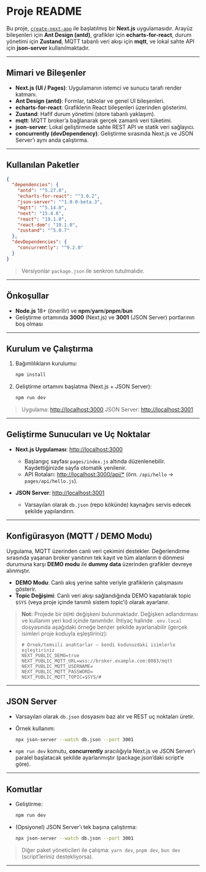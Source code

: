 # Proje README

Bu proje, [`create-next-app`](https://nextjs.org/docs/pages/api-reference/create-next-app) ile başlatılmış bir **Next.js** uygulamasıdır. Arayüz bileşenleri için **Ant Design (antd)**, grafikler için **echarts-for-react**, durum yönetimi için **Zustand**, MQTT tabanlı veri akışı için **mqtt**, ve lokal sahte API için **json-server** kullanılmaktadır.

---

## Mimari ve Bileşenler

* **Next.js (UI / Pages)**: Uygulamanın istemci ve sunucu tarafı render katmanı.
* **Ant Design (antd)**: Formlar, tablolar ve genel UI bileşenleri.
* **echarts-for-react**: Grafiklerin React bileşenleri üzerinden gösterimi.
* **Zustand**: Hafif durum yönetimi (store tabanlı yaklaşım).
* **mqtt**: MQTT broker’a bağlanarak gerçek zamanlı veri tüketimi.
* **json-server**: Lokal geliştirmede sahte REST API ve statik veri sağlayıcı.
* **concurrently (devDependency)**: Geliştirme sırasında Next.js ve JSON Server’ı aynı anda çalıştırma.

---

## Kullanılan Paketler

```json
{
  "dependencies": {
    "antd": "^5.27.0",
    "echarts-for-react": "^3.0.2",
    "json-server": "^1.0.0-beta.3",
    "mqtt": "^5.14.0",
    "next": "15.4.6",
    "react": "19.1.0",
    "react-dom": "19.1.0",
    "zustand": "^5.0.7"
  },
  "devDependencies": {
    "concurrently": "^9.2.0"
  }
}
```

> Versiyonlar `package.json` ile senkron tutulmalıdır.

---

## Önkoşullar

* **Node.js** 18+ (önerilir) ve **npm**/**yarn**/**pnpm**/**bun**
* Geliştirme ortamında **3000** (Next.js) ve **3001** (JSON Server) portlarının boş olması

---

## Kurulum ve Çalıştırma

1. Bağımlılıkların kurulumu:

   ```bash
   npm install
   ```
2. Geliştirme ortamını başlatma (Next.js + JSON Server):

   ```bash
   npm run dev
   ```

> Uygulama: [http://localhost:3000](http://localhost:3000)
> JSON Server: [http://localhost:3001](http://localhost:3001)

---

## Geliştirme Sunucuları ve Uç Noktalar

* **Next.js Uygulaması**: [http://localhost:3000](http://localhost:3000)

  * Başlangıç sayfası `pages/index.js` altında düzenlenebilir. Kaydettiğinizde sayfa otomatik yenilenir.
  * API Rotaları: [http://localhost:3000/api/\*](http://localhost:3000/api/*) (örn. `/api/hello` → `pages/api/hello.js`).
* **JSON Server**: [http://localhost:3001](http://localhost:3001)

  * Varsayılan olarak `db.json` (repo kökünde) kaynağını servis edecek şekilde yapılandırın.

---

## Konfigürasyon (MQTT / DEMO Modu)

Uygulama, MQTT üzerinden canlı veri çekimini destekler. Değerlendirme sırasında yaşanan broker yanıtının tek kayıt ve tüm alanların `0` dönmesi durumuna karşı **DEMO modu** ile **dummy data** üzerinden grafikler devreye alınmıştır.

* **DEMO Modu**: Canlı akış yerine sahte veriyle grafiklerin çalışmasını gösterir.
* **Topic Değişimi**: Canlı veri akışı sağlandığında DEMO kapatılarak topic `$SYS` (veya proje içinde tanımlı sistem topic’i) olarak ayarlanır.

> **Not:** Projede bir `DEMO` değişkeni bulunmaktadır. Değişken adlandırması ve kullanım yeri kod içinde tanımlıdır. İhtiyaç halinde `.env.local` dosyasında aşağıdaki örneğe benzer şekilde ayarlanabilir (gerçek isimleri proje koduyla eşleştiriniz):
>
> ```env
> # Örnek/temsili anahtarlar — kendi kodunuzdaki isimlerle eşleştiriniz
> NEXT_PUBLIC_DEMO=true
> NEXT_PUBLIC_MQTT_URL=wss://broker.example.com:8083/mqtt
> NEXT_PUBLIC_MQTT_USERNAME=
> NEXT_PUBLIC_MQTT_PASSWORD=
> NEXT_PUBLIC_MQTT_TOPIC=$SYS/#
> ```

---

## JSON Server

* Varsayılan olarak `db.json` dosyasını baz alır ve REST uç noktaları üretir.
* Örnek kullanım:

  ```bash
  npx json-server --watch db.json --port 3001
  ```
* `npm run dev` komutu, **concurrently** aracılığıyla Next.js ve JSON Server’ı paralel başlatacak şekilde ayarlanmıştır (package.json’daki script’e göre).

---

## Komutlar

* Geliştirme:

  ```bash
  npm run dev
  ```
* (Opsiyonel) JSON Server’ı tek başına çalıştırma:

  ```bash
  npx json-server --watch db.json --port 3001
  ```

> Diğer paket yöneticileri ile çalışma: `yarn dev`, `pnpm dev`, `bun dev` (script’leriniz destekliyorsa).

---